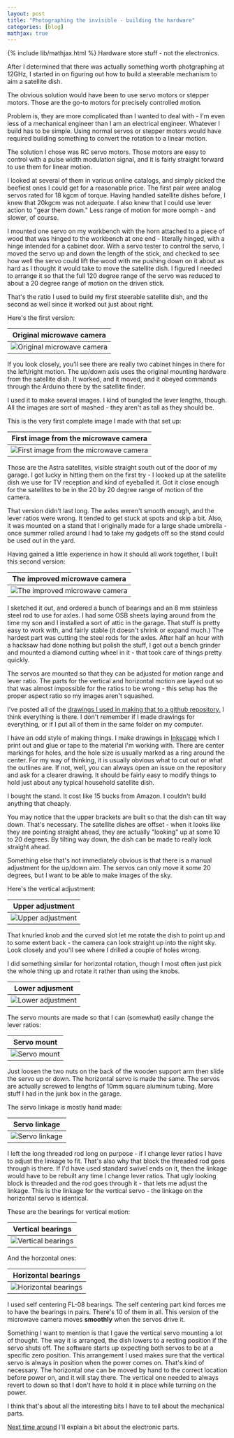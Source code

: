 ```yaml
---
layout: post
title: "Photographing the invisible - building the hardware"
categories: [blog]
mathjax: true
---
```

{% include lib/mathjax.html %}
Hardware store stuff - not the electronics.

After I determined that there was actually something worth photgraphing at 12GHz, I started in on figuring out how to build a steerable mechanism to aim a satellite dish.

The obvious solution would have been to use servo motors or stepper motors.  Those are the go-to motors for precisely controlled motion.

Problem is, they are more complicated than I wanted to deal with - I'm even less of a mechanical engineer than I am an electrical engineer.  Whatever I build has to be simple.  Using normal servos or stepper motors would have required building something to convert the rotation to a linear motion.

The solution I chose was RC servo motors.  Those motors are easy to control with a pulse width modulation signal, and it is fairly straight forward to use them for linear motion.

I looked at several of them in various online catalogs, and simply picked the beefiest ones I could get for a reasonable price.  The first pair were analog servos rated for 18 kgcm of torque.  Having handled satellite dishes before, I knew that 20kgcm was not adequate.  I also knew that I could use lever action to "gear them down."  Less range of motion for more oomph - and slower, of course.

I mounted one servo on my workbench with the horn attached to a piece of wood that was hinged to the workbench at one end - literally hinged, with a hinge intended for a cabinet door.  With a servo tester to control the servo, I moved the servo up and down the length of the stick, and checked to see how well the servo could lift the wood with me pushing down on it about as hard as I thought it would take to move the satellite dish.  I figured I needed to arrange it so that the full 120 degree range of the servo was reduced to about a 20 degree range of motion on the driven stick.

That's the ratio I used to build my first steerable satellite dish, and the second as well since it worked out just about right.

Here's the first version:

|Original microwave camera|
|---------------------------------------|
|![Original microwave camera](/assets/rfcamera/firstrig.jpg)|

If you look closely, you'll see there are really two cabinet hinges in there for the left/right motion.  The up/down axis uses the original mounting hardware from the satellite dish.  It worked, and it moved, and it obeyed commands through the Arduino there by the satellite finder.

I used it to make several images.  I kind of bungled the lever lengths, though.  All the images are sort of mashed - they aren't as tall as they should be.

This is the very first complete image I made with that set up:

|First image from the microwave camera|
|---------------------------------------|
|![First image from the microwave camera](/assets/rfcamera/firstimage.png)|

Those are the Astra satellites, visible straight south out of the door of my garage.  I got lucky in hitting them on the first try - I looked up at the satellite dish we use for TV reception and kind of eyeballed it. Got it close enough for the satellites to be in the 20 by 20 degree range of motion of the camera.

That version didn't last long.  The axles weren't smooth enough, and the lever ratios were wrong.  It tended to get stuck at spots and skip a bit.  Also, it was mounted on a stand that I originally made for a large shade umbrella - once summer rolled around I had to take my gadgets off so the stand could be used out in the yard.

Having gained a little experience in how it should all work together, I built this second version:

|The improved microwave camera|
|---------------------------------------|
|![The improved microwave camera](/assets/rfcamera/rig.jpg)|


I sketched it out, and ordered a bunch of bearings and an 8 mm stainless steel rod to use for axles.  I had some OSB sheets laying around from the time my son and I installed a sort of attic in the garage.  That stuff is pretty easy to work with, and fairly stable (it doesn't shrink or expand much.)  The hardest part was cutting the steel rods for the axles.  After half an hour with a hacksaw had done nothing but polish the stuff, I got out a bench grinder and mounted a diamond cutting wheel in it - that took care of things pretty quickly.

The servos are mounted so that they can be adjusted for motion range and lever ratio.  The parts for the vertical and horizontal motion are layed out so that was almost impossible for the ratios to be wrong - this setup has the proper aspect ratio so my images aren't squashed.

I've posted all of the [drawings I used in making that to a github repository.](https://github.com/JosephEoff/scanner-hardware-drawings)  I think everything is there.  I don't remember if I made drawings for everything, or if I put all of them in the same folder on my computer.

I have an odd style of making things.  I make drawings in [Inkscape](https://inkscape.org) which I print out and glue or tape to the material I'm working with.  There are center markings for holes, and the hole size is usually marked as a ring around the center.  For my way of thinking, it is usually obvious what to cut out or what the outlines are.  If not, well, you can always open an issue on the repository and ask for a clearer drawing. It should be fairly easy to modify things to hold just about any typical household satellite dish.

I bought the stand.  It cost like 15 bucks from Amazon.  I couldn't build anything that cheaply.

You may notice that the upper brackets are built so that the dish can tilt way down.  That's necessary.  The satellite dishes are offset - when it looks like they are pointing straight ahead, they are actually "looking" up at some 10 to 20 degrees.  By tilting way down, the dish can be made to really look straight ahead.

Something else that's not immediately obvious is that there is a manual adjustment for the up/down aim.  The servos can only move it some 20 degrees, but I want to be able to make images of the sky.

Here's the vertical adjustment:

|Upper adjustment|
|---------------------------------------|
|![Upper adjustment](/assets/rfcamera/upperadjustment.jpg)|

That knurled knob and the curved slot let me rotate the dish to point up and to some extent back - the camera can look straight up into the night sky.  Look closely and you'll see where I drilled a couple of holes wrong.

I did something similar for horizontal rotation, though I most often just pick the whole thing up and rotate it rather than using the knobs.

|Lower adjusment|
|---------------------------------------|
|![Lower adjustment](/assets/rfcamera/loweradjustment.jpg)|


The servo mounts are made so that I can (somewhat) easily change the lever ratios:

|Servo mount|
|---------------------------------------|
|![Servo mount](/assets/rfcamera/servomount.jpg)|

Just loosen the two nuts on the back of the wooden support arm then slide the servo up or down.  The horizontal servo is made the same.  The servos are actually screwed to lengths of 10mm square aluminum tubing.  More stuff I had in the junk box in the garage.

The servo linkage is mostly hand made:

|Servo linkage|
|---------------------------------------|
|![Servo linkage](/assets/rfcamera/servolinkage.jpg)|

I left the long threaded rod long on purpose - if I change lever ratios I have to adjust the linkage to fit.  That's also why that block the threaded rod goes through is there.  If I'd have used standard swivel ends on it, then the linkage would have to be rebuilt any time I change lever ratios.  That ugly looking block is threaded and the rod goes through it - that lets me adjust the linkage.  This is the linkage for the vertical servo - the linkage on the horizontal servo is identical.

These are the bearings for vertical motion:

|Vertical bearings|
|---------------------------------------|
|![Vertical bearings](/assets/rfcamera/verticalbearings.jpg)|

And the horzontal ones:

|Horizontal bearings|
|---------------------------------------|
|![Horizontal bearings](/assets/rfcamera/horizontalbearings.jpg)|

I used self centering FL-08 bearings.  The self centering part kind forces me to have the bearings in pairs.  There's 10 of them in all.  This version of the microwave camera moves **smoothly** when the servos drive it.

Something I want to mention is that I gave the vertical servo mounting a lot of thought.  The way it is arranged, the dish lowers to a resting position if the servo shuts off.  The software starts up expecting both servos to be at a specific zero position.  This arrangement I used makes sure that the vertical servo is always in position when the power comes on.  That's kind of necessary.  The horizontal one can be moved by hand to the correct location before power on, and it will stay there.  The vertical one needed to always revert to down so that I don't have to hold it in place while turning on the power.

I think that's about all the interesting bits I have to tell about the mechanical parts.

[Next time around](rfcamera4) I'll explain a bit about the electronic parts.





